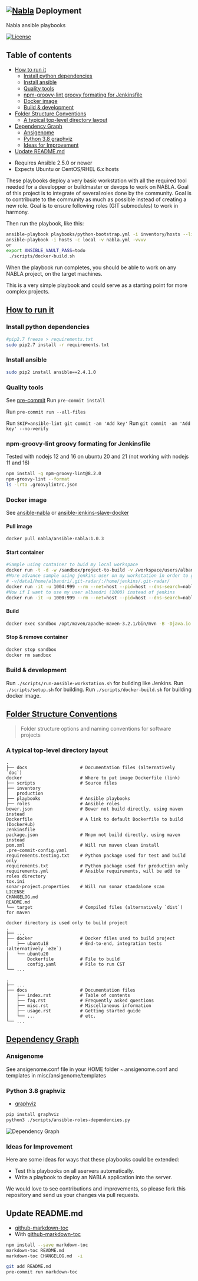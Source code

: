 ## [![Nabla](http://albandrieu.com/nabla/index/assets/nabla/nabla-4.png)](https://github.com/AlbanAndrieu)  Deployment

Nabla ansible playbooks

[![License](http://img.shields.io/:license-apache-blue.svg?style=flat-square)](http://www.apache.org/licenses/LICENSE-2.0.html)

## Table of contents

<!-- toc -->

- [How to run it](#how-to-run-it)
  * [Install python dependencies](#install-python-dependencies)
  * [Install ansible](#install-ansible)
  * [Quality tools](#quality-tools)
  * [npm-groovy-lint groovy formating for Jenkinsfile](#npm-groovy-lint-groovy-formating-for-jenkinsfile)
  * [Docker image](#docker-image)
  * [Build & development](#build--development)
- [Folder Structure Conventions](#folder-structure-conventions)
  * [A typical top-level directory layout](#a-typical-top-level-directory-layout)
- [Dependency Graph](#dependency-graph)
  * [Ansigenome](#ansigenome)
  * [Python 3.8 graphviz](#python-38-graphviz)
  * [Ideas for Improvement](#ideas-for-improvement)
- [Update README.md](#update-readmemd)

<!-- tocstop -->

- Requires Ansible 2.5.0 or newer
- Expects Ubuntu or CentOS/RHEL 6.x hosts

These playbooks deploy a very basic workstation with all the required tool needed for a developper or buildmaster or devops to work on NABLA.
Goal of this project is to integrate of several roles done by the community.
Goal is to contribuate to the community as much as possible instead of creating a new role.
Goal is to ensure following roles (GIT submodules) to work in harmony.

Then run the playbook, like this:

```bash
ansible-playbook playbooks/python-bootstrap.yml -i inventory/hosts --limit localhost -c local --ask-become-pass -vvvv
ansible-playbook -i hosts -c local -v nabla.yml -vvvv
or
export ANSIBLE_VAULT_PASS=todo
 ./scripts/docker-build.sh
```

When the playbook run completes, you should be able to work on any NABLA project, on the target machines.

This is a very simple playbook and could serve as a starting point for more complex projects.

## [How to run it](#table-of-contents)

### Install python dependencies

```bash
#pip2.7 freeze > requirements.txt
sudo pip2.7 install -r requirements.txt
```

### Install ansible

```bash
sudo pip2 install ansible==2.4.1.0
```

### Quality tools

See [pre-commit](http://pre-commit.com/)
Run `pre-commit install`

Run `pre-commit run --all-files`

Run `SKIP=ansible-lint git commit -am 'Add key'`
Run `git commit -am 'Add key' --no-verify`

### npm-groovy-lint groovy formating for Jenkinsfile

Tested with nodejs 12 and 16 on ubuntu 20 and 21 (not working with nodejs 11 and 16)

```bash
npm install -g npm-groovy-lint@8.2.0
npm-groovy-lint --format
ls -lrta .groovylintrc.json
```

### Docker image

See [ansible-nabla](https://hub.docker.com/r/nabla/ansible-nabla/) or [ansible-jenkins-slave-docker](https://hub.docker.com/r/nabla/ansible-jenkins-slave-docker/)

#### Pull image

```bash
docker pull nabla/ansible-nabla:1.0.3
```

#### Start container

```bash
#Sample using container to buid my local workspace
docker run -t -d -w /sandbox/project-to-build -v /workspace/users/albandri30/:/sandbox/project-to-build:rw --name sandbox nabla/ansible-nabla:latest cat
#More advance sample using jenkins user on my workstation in order to get bash completion, git-radar and most of the dev tools I need
# -v/data1/home/albandri/.git-radar/:/home/jenkins/.git-radar/
docker run -it -u 1004:999 --rm --net=host --pid=host --dns-search=nabla.mobi --init -v /workspace:/workspace -v /jenkins:/home/jenkins -v /etc/passwd:/etc/passwd:ro -v /etc/group:/etc/group:ro -v /etc/bash_completion.d:/etc/bash_completion.d:ro --name sandbox nabla/ansible-nabla:latest -s
#Now if I want to use my user albandri (1000) instead of jenkins
docker run -it -u 1000:999 --rm --net=host --pid=host --dns-search=nabla.mobi --init -w /sandbox/project-to-build -v /workspace/users/albandri30/:/sandbox/project-to-build:rw -v /workspace:/workspace -v /data1/home/albandri/:/home/jenkins -v /etc/passwd:/etc/passwd:ro -v /etc/group:/etc/group:ro -v /etc/bash_completion.d:/etc/bash_completion.d:ro --name sandbox nabla/ansible-nabla:latest /bin/bash

```

#### Build

```bash
docker exec sandbox /opt/maven/apache-maven-3.2.1/bin/mvn -B -Djava.io.tmpdir=./tmp -Dmaven.repo.local=/home/jenkins/.m2/.repository -Dmaven.test.failure.ignore=true -s /home/jenkins/.m2/settings.xml -f cmr/pom.xml clean install
```

#### Stop & remove container

```bash
docker stop sandbox
docker rm sandbox
```

### Build & development

Run `./scripts/run-ansible-workstation.sh` for building like Jenkins.
Run `./scripts/setup.sh` for building.
Run `./scripts/docker-build.sh` for building docker image.


## [Folder Structure Conventions](#table-of-contents)

> Folder structure options and naming conventions for software projects

### A typical top-level directory layout

    .
    ├── docs                    # Documentation files (alternatively `doc`)
    docker                      # Where to put image Dockerfile (link)
    ├── scripts                 # Source files
    ├── inventory
    │   production
    ├── playbooks               # Ansible playbooks
    ├── roles                   # Ansible roles
    bower.json                  # Bower not build directly, using maven instead
    Dockerfile                  # A link to default Dockerfile to build (DockerHub)
    Jenkinsfile
    package.json                # Nnpm not build directly, using maven instead
    pom.xml                     # Will run maven clean install
    .pre-commit-config.yaml
    requirements.testing.txt    # Python package used for test and build only
    requirements.txt            # Python package used for production only
    requirements.yml            # Ansible requirements, will be add to roles directory
    tox.ini
    sonar-project.properties    # Will run sonar standalone scan
    LICENSE
    CHANGELOG.md
    README.md
    └── target                  # Compiled files (alternatively `dist`) for maven

    docker directory is used only to build project
    .
    ├── ...
    ├── docker                  # Docker files used to build project
    │   ├── ubuntu18            # End-to-end, integration tests (alternatively `e2e`)
    │   └── ubuntu20
    │       Dockerfile          # File to build
    │       config.yaml         # File to run CST
    └── ...

    .
    ├── ...
    ├── docs                    # Documentation files
    │   ├── index.rst           # Table of contents
    │   ├── faq.rst             # Frequently asked questions
    │   ├── misc.rst            # Miscellaneous information
    │   ├── usage.rst           # Getting started guide
    │   └── ...                 # etc.
    └── ...

## [Dependency Graph](#table-of-contents)

### Ansigenome

See ansigenome.conf file in your HOME folder ~.ansigenome.conf and templates in misc/ansigenome/templates

### Python 3.8 graphviz

* [graphviz](https://pypi.org/project/graphviz/)

```bash
pip install graphviz
python3 ./scripts/ansible-roles-dependencies.py
```

![Dependency Graph](roles/test.png)

### Ideas for Improvement

Here are some ideas for ways that these playbooks could be extended:

- Test this playbooks on all aservers automatically.
- Write a playbook to deploy an NABLA application into the server.

We would love to see contributions and improvements, so please fork this
repository and send us your changes via pull requests.

## Update README.md


* [github-markdown-toc](https://github.com/jonschlinkert/markdown-toc)
* With [github-markdown-toc](https://github.com/Lucas-C/pre-commit-hooks-nodejs)

```bash
npm install --save markdown-toc
markdown-toc README.md
markdown-toc CHANGELOG.md  -i
```

```bash
git add README.md
pre-commit run markdown-toc
```
